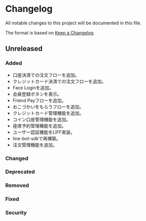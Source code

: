 # Changelog

All notable changes to this project will be documented in this file.

The format is based on [Keep a Changelog](http://keepachangelog.com/).

## Unreleased

### Added

- 口座決済での注文フローを追加。
- クレジットカード決済での注文フローを追加。
- Face Loginを追加。
- 会員登録ボタンを表示。
- Friend Payフローを追加。
- おこづかいをもらうフローを追加。
- クレジットカード管理機能を追加。
- コイン口座管理機能を追加。
- 座席予約管理機能を追加。
- ユーザー認証機能をLIFF実装。
- line-bot-sdkで再構築。
- 注文管理機能を追加。

### Changed

### Deprecated

### Removed

### Fixed

### Security
